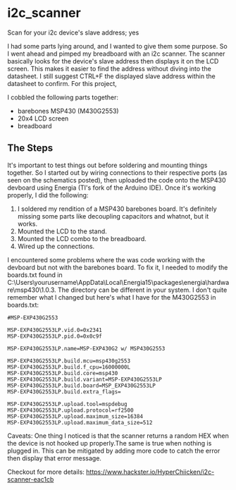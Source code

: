 # i2c_scanner
Scan for your i2c device's slave address; yes

I had some parts lying around, and I wanted to give them some purpose. So I went ahead and pimped my breadboard with an i2c scanner. The scanner basically looks for the device's slave address then displays it on the LCD screen. This makes it easier to find the address without diving into the datasheet. I still suggest  CTRL+F the displayed slave address within the datasheet to confirm. 
For this project, 

I cobbled the following parts together:
* barebones MSP430 (M430G2553) 
* 20x4 LCD screen
* breadboard

## The Steps
It's important to test things out before soldering and mounting things together. So I started out by wiring connections to their respective ports (as seen on the schematics posted), then uploaded the code onto the MSP430 devboard using Energia (TI's fork of the Arduino IDE).
Once it's working properly, I did the following:
1) I soldered my rendition of a MSP430 barebones board. It's definitely missing some parts like decoupling capacitors and whatnot, but it works.
2) Mounted the LCD to the stand.
3) Mounted the LCD combo to the breadboard.
4) Wired up the connections.

I encountered some problems where the was code working with the devboard but not with the barebones board. To fix it, I needed to modify the boards.txt found in C:\Users\yourusername\AppData\Local\Energia15\packages\energia\hardware\msp430\1.0.3. The directory can be different in your system. 
I don't quite remember what I changed but here's what I have for the M430G2553 in boards.txt:
```
#MSP-EXP430G2553
  
MSP-EXP430G2553LP.vid.0=0x2341
MSP-EXP430G2553LP.pid.0=0x0c9f
  
MSP-EXP430G2553LP.name=MSP-EXP430G2 w/ MSP430G2553
  
MSP-EXP430G2553LP.build.mcu=msp430g2553
MSP-EXP430G2553LP.build.f_cpu=16000000L
MSP-EXP430G2553LP.build.core=msp430
MSP-EXP430G2553LP.build.variant=MSP-EXP430G2553LP
MSP-EXP430G2553LP.build.board=MSP_EXP430G2553LP
MSP-EXP430G2553LP.build.extra_flags=
  
MSP-EXP430G2553LP.upload.tool=mspdebug
MSP-EXP430G2553LP.upload.protocol=rf2500
MSP-EXP430G2553LP.upload.maximum_size=16384
MSP-EXP430G2553LP.upload.maximum_data_size=512
```

Caveats: One thing I noticed is that the scanner returns a random HEX when the device is not hooked up properly.The same is true when nothing is plugged in. This can be mitigated by adding more code to catch the error then display that error message.

Checkout for more details: https://www.hackster.io/HyperChiicken/i2c-scanner-eac1cb
